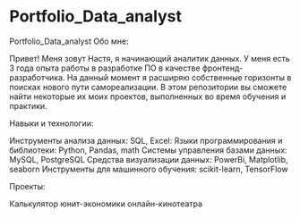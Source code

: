 # Portfolio_Data_analyst

Portfolio_Data_analyst
Обо мне:

Привет! Меня зовут Настя, я начинающий аналитик данных. У меня есть 3 года опыта работы в разработке ПО в качестве фронтенд-разработчика. На данный момент я расширяю собственные горизонты в поисках нового пути самореализации. В этом репозитории вы сможете найти некоторые их моих проектов, выполненных во время обучения и практики.

Навыки и технологии:

Инструменты анализа данных: SQL, Excel: Языки программирования и библиотеки: Python, Pandas, math Системы управления базами данных: MySQL, PostgreSQL Средства визуализации данных: PowerBi, Matplotlib, seaborn Инструменты для машинного обучения: scikit-learn, TensorFlow

Проекты:

Калькулятор юнит-экономики онлайн-кинотеатра
